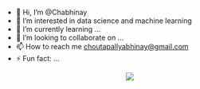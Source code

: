 - 👋 Hi, I’m @Chabhinay
- 👀 I’m interested in data science and machine learning
- 🌱 I’m currently learning ...
- 💞️ I’m looking to collaborate on ...
- 📫 How to reach me choutapallyabhinay@gmail.com
- ⚡ Fun fact: ...

<!---
Chabhinay/Chabhinay is a ✨ special ✨ repository because its `README.md` (this file) appears on your GitHub profile.
You can click the Preview link to take a look at your changes.
--->

<p align="center">
  <a href="https://skillicons.dev">
    <img src="https://skillicons.dev/icons?i=linux,py,emacs,bash,devto,docker,gcp,java,vim,git,html,css,nodejs" />
  </a>
</p>
